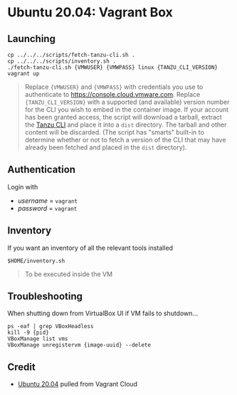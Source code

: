 # Ubuntu 20.04: Vagrant Box

## Launching

```
cp ../../../scripts/fetch-tanzu-cli.sh .
cp ../../../scripts/inventory.sh .
./fetch-tanzu-cli.sh {VMWUSER} {VMWPASS} linux {TANZU_CLI_VERSION}
vagrant up
```
> Replace `{VMWUSER}` and `{VMWPASS}` with credentials you use to authenticate to https://console.cloud.vmware.com.  Replace `{TANZU_CLI_VERSION}` with a supported (and available) version number for the CLI you wish to embed in the container image.  If your account has been granted access, the script will download a tarball, extract the [Tanzu CLI](https://docs.vmware.com/en/VMware-Tanzu-Kubernetes-Grid/1.4/vmware-tanzu-kubernetes-grid-14/GUID-tanzu-cli-reference.html) and place it into a `dist` directory.  The tarball and other content will be discarded.  (The script has "smarts" built-in to determine whether or not to fetch a version of the CLI that may have already been fetched and placed in the `dist` directory).

## Authentication

Login with

* _username_ = `vagrant`
* _password_ = `vagrant`

## Inventory

If you want an inventory of all the relevant tools installed

```
$HOME/inventory.sh
```
> To be executed inside the VM

## Troubleshooting

When shutting down from VirtualBox UI if VM fails to shutdown...

```
ps -eaf | grep VBoxHeadless
kill -9 {pid}
VBoxManage list vms
VBoxManage unregistervm {image-uuid} --delete
```

## Credit

* [Ubuntu 20.04](https://app.vagrantup.com/peru/boxes/ubuntu-20.04-desktop-amd64) pulled from Vagrant Cloud
